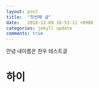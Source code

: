 ```yaml
---
layout: post
title:  "첫번째 글"
date:   2018-12-09 16:53:11 +0900
categories: jekyll update
comments: true
---
```

안녕 내이름은 찬우
테스트글
# 하이

